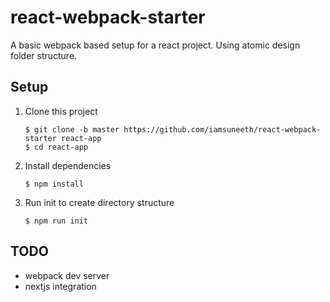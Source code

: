 # react-webpack-starter
A basic webpack based setup for a react project. Using atomic design folder structure.

## Setup

1. Clone this project

    `$ git clone -b master https://github.com/iamsuneeth/react-webpack-starter react-app`  
    `$ cd react-app`

2. Install dependencies

    `$ npm install`  

3. Run init to create directory structure

    `$ npm run init` 


## TODO

- webpack dev server
- nextjs integration